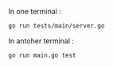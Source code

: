 In one terminal :

```bash
go run tests/main/server.go
```

In antoher terminal :

```bash
go run main.go test
```